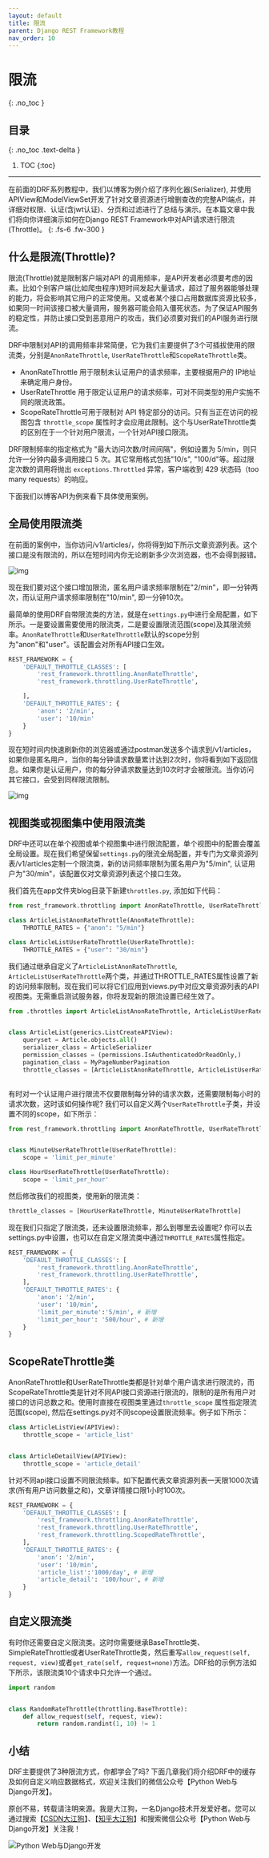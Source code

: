 ```yaml
---
layout: default
title: 限流
parent: Django REST Framework教程
nav_order: 10
---
```

# 限流
{: .no_toc }

## 目录
{: .no_toc .text-delta }

1. TOC
{:toc}

---
在前面的DRF系列教程中，我们以博客为例介绍了序列化器(Serializer), 并使用APIView和ModelViewSet开发了针对文章资源进行增删查改的完整API端点，并详细对权限、认证(含jwt认证)、分页和过滤进行了总结与演示。在本篇文章中我们将向你详细演示如何在Django REST Framework中对API请求进行限流(Throttle)。
{: .fs-6 .fw-300 }


## 什么是限流(Throttle)?
限流(Throttle)就是限制客户端对API 的调用频率，是API开发者必须要考虑的因素。比如个别客户端(比如爬虫程序)短时间发起大量请求，超过了服务器能够处理的能力，将会影响其它用户的正常使用。又或者某个接口占用数据库资源比较多，如果同一时间该接口被大量调用，服务器可能会陷入僵死状态。为了保证API服务的稳定性，并防止接口受到恶意用户的攻击，我们必须要对我们的API服务进行限流。

DRF中限制对API的调用频率非常简便，它为我们主要提供了3个可插拔使用的限流类，分别是`AnonRateThrottle`, `UserRateThrottle`和`ScopeRateThrottle`类。

- AnonRateThrottle 用于限制未认证用户的请求频率，主要根据用户的 IP地址来确定用户身份。
- UserRateThrottle 用于限定认证用户的请求频率，可对不同类型的用户实施不同的限流政策。
- ScopeRateThrottle可用于限制对 API 特定部分的访问。只有当正在访问的视图包含 `throttle_scope` 属性时才会应用此限制。这个与UserRateThrottle类的区别在于一个针对用户限流，一个针对API接口限流。

DRF限制频率的指定格式为 "最大访问次数/时间间隔"，例如设置为 5/min，则只允许一分钟内最多调用接口 5 次。其它常用格式包括"10/s", "100/d"等。超过限定次数的调用将抛出 `exceptions.Throttled` 异常，客户端收到 429 状态码（too many requests）的响应。

下面我们以博客API为例来看下具体使用案例。

## 全局使用限流类

在前面的案例中，当你访问/v1/articles/，你将得到如下所示文章资源列表。这个接口是没有限流的，所以在短时间内你无论刷新多少次浏览器，也不会得到报错。

![img](10-throttling.assets/2.png)

现在我们要对这个接口增加限流，匿名用户请求频率限制在"2/min"，即一分钟两次，而认证用户请求频率限制在"10/min", 即一分钟10次。

最简单的使用DRF自带限流类的方法，就是在`settings.py`中进行全局配置，如下所示。一是要设置需要使用的限流类，二是要设置限流范围(scope)及其限流频率。`AnonRateThrottle`和`UserRateThrottle`默认的scope分别为"anon"和"user"。该配置会对所有API接口生效。

```python
REST_FRAMEWORK = {
    'DEFAULT_THROTTLE_CLASSES': [
        'rest_framework.throttling.AnonRateThrottle',
        'rest_framework.throttling.UserRateThrottle',

    ],
    'DEFAULT_THROTTLE_RATES': {
        'anon': '2/min',
        'user': '10/min'
    }
}
```
现在短时间内快速刷新你的浏览器或通过postman发送多个请求到/v1/articles，如果你是匿名用户，当你的每分钟请求数量累计达到2次时，你将看到如下返回信息。如果你是认证用户，你的每分钟请求数量达到10次时才会被限流。当你访问其它接口，会受到同样限流限制。

![img](10-throttling.assets/3.png)

## 视图类或视图集中使用限流类

DRF中还可以在单个视图或单个视图集中进行限流配置，单个视图中的配置会覆盖全局设置。现在我们希望保留`settings.py`的限流全局配置，并专门为文章资源列表/v1/articles定制一个限流类，新的访问频率限制为匿名用户为"5/min", 认证用户为"30/min"，该配置仅对文章资源列表这个接口生效。

我们首先在app文件夹blog目录下新建`throttles.py`, 添加如下代码：

```python
from rest_framework.throttling import AnonRateThrottle, UserRateThrottle

class ArticleListAnonRateThrottle(AnonRateThrottle):
    THROTTLE_RATES = {"anon": "5/min"}

class ArticleListUserRateThrottle(UserRateThrottle):
    THROTTLE_RATES = {"user": "30/min"}
```

我们通过继承自定义了`ArticleListAnonRateThrottle`, `ArticleListUserRateThrottle`两个类，并通过THROTTLE_RATES属性设置了新的访问频率限制。现在我们可以将它们应用到views.py中对应文章资源列表的API视图类。无需重启测试服务器，你将发现新的限流设置已经生效了。

```python
from .throttles import ArticleListAnonRateThrottle, ArticleListUserRateThrottle


class ArticleList(generics.ListCreateAPIView):
    queryset = Article.objects.all()
    serializer_class = ArticleSerializer
    permission_classes = (permissions.IsAuthenticatedOrReadOnly,)
    pagination_class = MyPageNumberPagination
    throttle_classes = [ArticleListAnonRateThrottle, ArticleListUserRateThrottle]
    
```
有时对一个认证用户进行限流不仅要限制每分钟的请求次数，还需要限制每小时的请求次数，这时该如何操作呢? 我们可以自定义两个`UserRateThrottle`子类，并设置不同的scope，如下所示：

```python
from rest_framework.throttling import AnonRateThrottle, UserRateThrottle


class MinuteUserRateThrottle(UserRateThrottle):
    scope = 'limit_per_minute'

class HourUserRateThrottle(UserRateThrottle):
    scope = 'limit_per_hour'
```

然后修改我们的视图类，使用新的限流类：

```python
throttle_classes = [HourUserRateThrottle, MinuteUserRateThrottle]
```

现在我们只指定了限流类，还未设置限流频率，那么到哪里去设置呢? 你可以去settings.py中设置，也可以在自定义限流类中通过`THROTTLE_RATES`属性指定。

```python
REST_FRAMEWORK = {
    'DEFAULT_THROTTLE_CLASSES': [
        'rest_framework.throttling.AnonRateThrottle',
        'rest_framework.throttling.UserRateThrottle',
    ],
    'DEFAULT_THROTTLE_RATES': {
        'anon': '2/min',
        'user': '10/min',
        'limit_per_minute':'5/min', # 新增
        'limit_per_hour': '500/hour', # 新增
    }
}
```

## ScopeRateThrottle类

AnonRateThrottle和UserRateThrottle类都是针对单个用户请求进行限流的，而ScopeRateThrottle类是针对不同API接口资源进行限流的，限制的是所有用户对接口的访问总数之和。使用时直接在视图类里通过`throttle_scope` 属性指定限流范围(scope), 然后在settings.py对不同scope设置限流频率。例子如下所示：

```python
class ArticleListView(APIView):
    throttle_scope = 'article_list'


class ArticleDetailView(APIView):    
    throttle_scope = 'article_detail'
```

针对不同api接口设置不同限流频率。如下配置代表文章资源列表一天限1000次请求(所有用户访问数量之和)，文章详情接口限1小时100次。

```python
REST_FRAMEWORK = {
    'DEFAULT_THROTTLE_CLASSES': [
        'rest_framework.throttling.AnonRateThrottle',
        'rest_framework.throttling.UserRateThrottle',
        'rest_framework.throttling.ScopedRateThrottle',
    ],
    'DEFAULT_THROTTLE_RATES': {
        'anon': '2/min',
        'user': '10/min',
        'article_list':'1000/day', # 新增
        'article_detail': '100/hour', # 新增
    }
}
```

## 自定义限流类

有时你还需要自定义限流类。这时你需要继承BaseThrottle类、SimpleRateThrottle或者UserRateThrottle类，然后重写`allow_request(self, request, view)`或者`get_rate(self, request=none)`方法。DRF给的示例方法如下所示，该限流类10个请求中只允许一个通过。

```python
import random


class RandomRateThrottle(throttling.BaseThrottle):
    def allow_request(self, request, view):
        return random.randint(1, 10) != 1
```

## 小结

DRF主要提供了3种限流方式，你都学会了吗? 下面几章我们将介绍DRF中的缓存及如何自定义响应数据格式，欢迎关注我们的微信公众号【Python Web与Django开发】。


原创不易，转载请注明来源。我是大江狗，一名Django技术开发爱好者。您可以通过搜索【<a href="https://blog.csdn.net/weixin_42134789">CSDN大江狗</a>】、【<a href="https://www.zhihu.com/people/shi-yun-bo-53">知乎大江狗</a>】和搜索微信公众号【Python Web与Django开发】关注我！

![Python Web与Django开发](../../assets/images/django.png)
